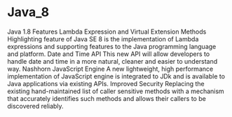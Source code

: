 # Java_8
Java 1.8 Features
Lambda Expression and Virtual Extension Methods
Highlighting feature of Java SE 8 is the implementation of Lambda expressions and supporting features to the Java programming language and platform.
Date and Time API
This new API will allow developers to handle date and time in a more natural, cleaner and easier to understand way.
Nashhorn JavaScript Engine
A new lightweight, high performance implementation of JavaScript engine is integrated to JDk and is available to Java applications via existing APIs.
Improved Security
Replacing the existing hand-maintained list of caller sensitive methods with a mechanism that accurately identifies such methods and allows their callers to be discovered reliably.
